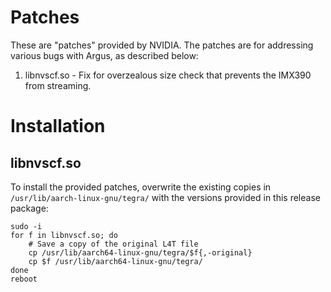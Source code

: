 # Patches

These are "patches" provided by NVIDIA. The patches are for addressing various
bugs with Argus, as described below:

1. libnvscf.so - Fix for overzealous size check that prevents the IMX390 from streaming.

# Installation

## libnvscf.so

To install the provided patches, overwrite the existing copies in
`/usr/lib/aarch-linux-gnu/tegra/` with the versions provided in this
release package:

```
sudo -i
for f in libnvscf.so; do
    # Save a copy of the original L4T file
    cp /usr/lib/aarch64-linux-gnu/tegra/$f{,-original}
    cp $f /usr/lib/aarch64-linux-gnu/tegra/
done
reboot
```
